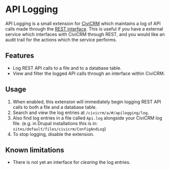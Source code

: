 # API Logging

API Logging is a small extension for [CiviCRM](https://civicrm.org) which maintains a log of API calls made through the [REST interface](https://wiki.civicrm.org/confluence/display/CRMDOC/REST+interface). This is useful if you have a external service which interfaces with CiviCRM through REST, and you would like an audit trail for the actions which the service performs.

## Features

* Log REST API calls to a file and to a database table.
* View and filter the logged API calls through an interface within CiviCRM.

## Usage

1. When enabled, this extension will immediately begin logging REST API calls to both a file and a database table.
1. Search and view the log entries at `/civicrm/a/#/apilogging/log`.
1. Also find log entries in a file called `Api.log` alongside your CiviCRM log file. (e.g. in Drupal installations this is in: `sites/default/files/civicrm/ConfigAndLog`) 
1. To stop logging, disable the extension.

## Known limitations

* There is not yet an interface for *clearing* the log entries.

